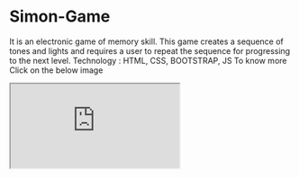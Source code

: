 # Simon-Game
It is an electronic game of memory skill.
This game creates a sequence of tones and lights and requires a user to repeat the sequence for progressing to the next level.
Technology : HTML, CSS, BOOTSTRAP, JS
To know more Click on the below image
<iframe src="https://youtu.be/PK7zc28IGPc"></iframe>
